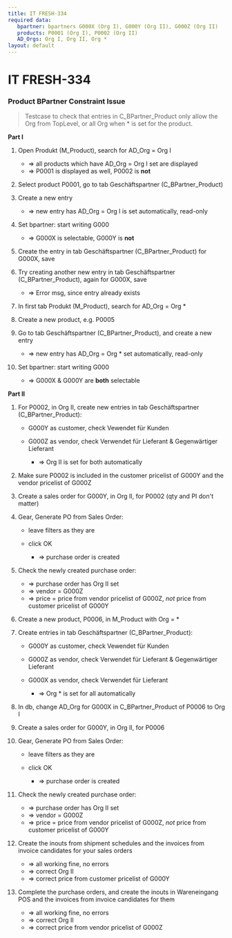 ```yaml
---
title: IT FRESH-334
required data:
   bpartner: bpartners G000X (Org I), G000Y (Org II), G000Z (Org II)
   products: P0001 (Org I), P0002 (Org II)
   AD_Orgs: Org I, Org II, Org * 
layout: default
---
```


# IT FRESH-334
### Product BPartner Constraint Issue
> Testcase to check that entries in C_BPartner_Product 
> only allow the Org from TopLevel, or all Org when *
> is set for the product.


**Part I**

1. Open Produkt (M_Product), search for AD_Org = Org I  
	
	* => all products which have AD_Org = Org I set are displayed
	* => P0001 is displayed as well, P0002 is **not**
	
1. Select product P0001, go to tab Geschäftspartner (C_BPartner_Product)

	
1. Create a new entry

	* => new entry has AD_Org = Org I is set automatically, read-only

1. Set bpartner: start writing G000

	* => G000X is selectable, G000Y is **not**
	
1. Create the entry in tab Geschäftspartner (C_BPartner_Product) for G000X, save

1. Try creating another new entry in tab Geschäftspartner (C_BPartner_Product), again for G000X, save

	* => Error msg, since entry already exists
	
1. In first tab Produkt (M_Product), search for AD_Org = Org *

1. Create a new product, e.g. P0005

1. Go to tab Geschäftspartner (C_BPartner_Product), and create a new entry

	* => new entry has AD_Org = Org * set automatically, read-only

1. Set bpartner: start writing G000

	* => G000X & G000Y are **both** selectable

	
**Part  II**

1. For  P0002, in Org II, create new entries in tab Geschäftspartner (C_BPartner_Product): 

	* G000Y as customer, check Vewendet für Kunden
	* G000Z as vendor, check Verwendet für Lieferant & Gegenwärtiger Lieferant
	
		* => Org II is set for both automatically
	
1. Make sure P0002 is included in the customer pricelist of G000Y and the vendor pricelist of G000Z

1. Create a sales order for G000Y, in Org II, for P0002 (qty and PI don't matter)

1. Gear, Generate PO from Sales Order:

	* leave filters as they are
	* click OK
	
		* => purchase order is created
	
1. Check the newly created purchase order:

	* => purchase order has Org II set
	* => vendor = G000Z
	* => price = price from vendor pricelist of G000Z, *not* price from customer pricelist of G000Y
	
1. Create a new product, P0006, in M_Product with Org = *

1. Create entries in tab Geschäftspartner (C_BPartner_Product): 

	* G000Y as customer, check Vewendet für Kunden
	* G000Z as vendor, check Verwendet für Lieferant & Gegenwärtiger Lieferant
	* G000X as vendor, check Verwendet für Lieferant 
	
		* => Org * is set for all automatically
		
1. In db, change AD_Org for G000X in C_BPartner_Product of P0006 to Org I

1. Create a sales order for G000Y, in Org II, for P0006

1. Gear, Generate PO from Sales Order:

	* leave filters as they are
	* click OK
	
		* => purchase order is created
		
1. Check the newly created purchase order:

	* => purchase order has Org II set
	* => vendor = G000Z
	* => price = price from vendor pricelist of G000Z, *not* price from customer pricelist of G000Y
	
1. Create the inouts from shipment schedules and the invoices from invoice candidates for your sales orders

	* => all working fine, no errors
	* => correct Org II
	* => correct price from customer pricelist of G000Y
	
1. Complete the purchase orders, and create the inouts in Wareneingang POS and the invoices from invoice candidates for them

	* => all working fine, no errors
	* => correct Org II
	* => correct price from vendor pricelist of G000Z

	
